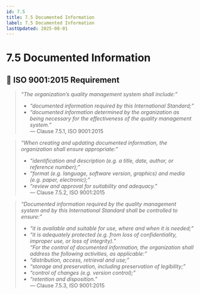 ```yaml
---
id: 7.5
title: 7.5 Documented Information
label: 7.5 Documented Information
lastUpdated: 2025-08-01
---
```


# 7.5 Documented Information

## 🧾 ISO 9001:2015 Requirement

> _“The organization’s quality management system shall include:”_  
> - _“documented information required by this International Standard;”_  
> - _“documented information determined by the organization as being necessary for the effectiveness of the quality management system.”_  
> — Clause 7.5.1, ISO 9001:2015

> _“When creating and updating documented information, the organization shall ensure appropriate:”_  
> - _“identification and description (e.g. a title, date, author, or reference number);”_  
> - _“format (e.g. language, software version, graphics) and media (e.g. paper, electronic);”_  
> - _“review and approval for suitability and adequacy.”_  
> — Clause 7.5.2, ISO 9001:2015

> _“Documented information required by the quality management system and by this International Standard shall be controlled to ensure:”_  
> - _“it is available and suitable for use, where and when it is needed;”_  
> - _“it is adequately protected (e.g. from loss of confidentiality, improper use, or loss of integrity).”_  
> _“For the control of documented information, the organization shall address the following activities, as applicable:”_  
> - _“distribution, access, retrieval and use;”_  
> - _“storage and preservation, including preservation of legibility;”_  
> - _“control of changes (e.g. version control);”_  
> - _“retention and disposition.”_  
> — Clause 7.5.3, ISO 9001:2015
